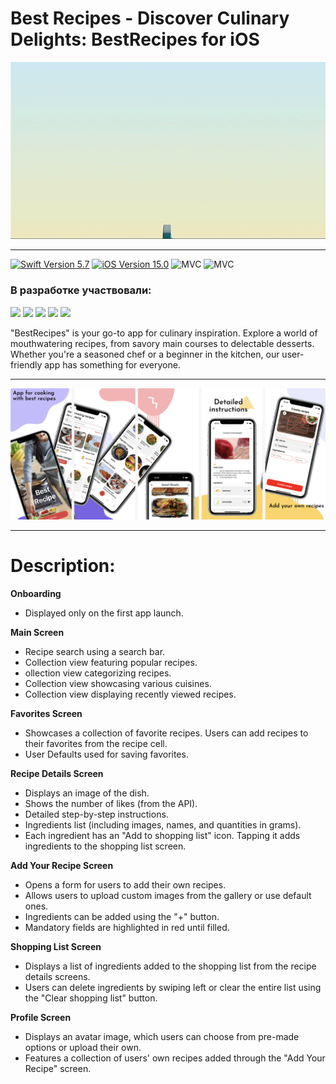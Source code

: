 # Best Recipes - Discover Culinary Delights: BestRecipes for iOS
<img src="https://github.com/Loveink/BestRecipes/blob/develop/assets/readmegif.gif" width="900">

---

<p align="left"> 
<a href="https://swift.org">
<img src="https://img.shields.io/badge/Swift-5.7-orange" alt="Swift Version 5.7" /></a>
<a href="https://developer.apple.com/ios/">
<img src="https://img.shields.io/badge/iOS-15.0%2B-success" alt="iOS Version 15.0"/></a>
<img src="https://img.shields.io/badge/MVC-ff69b4" alt="MVC" /></a>
<img src="https://img.shields.io/badge/No storyboard-purple" alt="MVC" /></a>
</p>

### В разработке участвовали:
<p align="left"> 
<a href="https://github.com/Loveink">
<img src="https://img.shields.io/badge/Loveink-pink"/></a>
<a href="https://github.com/Vanopr">
<img src="https://img.shields.io/badge/Vanopr-red"/></a>
<a href="https://github.com/sattarov-t">
<img src="https://img.shields.io/badge/sattarov_t-green"/></a>
<a href="https://github.com/vtagilov">
<img src="https://img.shields.io/badge/vtagilov-blue"/></a>
<a href="https://github.com/AnastasiaRybakova26">
<img src="https://img.shields.io/badge/AnastasiaRybakova26-purple"/></a>
</p>

"BestRecipes" is your go-to app for culinary inspiration. Explore a world of mouthwatering recipes, from savory main courses to delectable desserts. Whether you're a seasoned chef or a beginner in the kitchen, our user-friendly app has something for everyone.

---

<img width="1670" src="https://github.com/Loveink/BestRecipes/blob/develop/assets/readmeimage.png">

---
# Description:

**Onboarding**

* Displayed only on the first app launch.

**Main Screen**

* Recipe search using a search bar.
* Collection view featuring popular recipes.
* ollection view categorizing recipes.
* Collection view showcasing various cuisines.
* Collection view displaying recently viewed recipes.


**Favorites Screen**

* Showcases a collection of favorite recipes. Users can add recipes to their favorites from the recipe cell.
* User Defaults used for saving favorites.

**Recipe Details Screen**

* Displays an image of the dish.
* Shows the number of likes (from the API).
* Detailed step-by-step instructions.
* Ingredients list (including images, names, and quantities in grams).
* Each ingredient has an "Add to shopping list" icon. Tapping it adds ingredients to the shopping list screen.
  
**Add Your Recipe Screen**

* Opens a form for users to add their own recipes.
* Allows users to upload custom images from the gallery or use default ones.
* Ingredients can be added using the "+" button.
* Mandatory fields are highlighted in red until filled.

**Shopping List Screen**

* Displays a list of ingredients added to the shopping list from the recipe details screens.
* Users can delete ingredients by swiping left or clear the entire list using the "Clear shopping list" button.

**Profile Screen**

* Displays an avatar image, which users can choose from pre-made options or upload their own.
* Features a collection of users' own recipes added through the "Add Your Recipe" screen.
